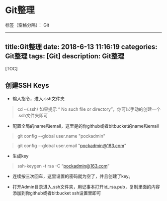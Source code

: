 ﻿# Git整理

标签（空格分隔）： Git

---
title:Git整理
date: 2018-6-13 11:16:19
categories: Git整理
tags: [Git]
description: Git整理
---

[TOC]

## 创建SSH Keys

- 输入指令，进入.ssh文件夹

> cd ~/.ssh/ 
如果提示 “ No such file or directory”，你可以手动的创建一个 .ssh文件夹即可

- 配置全局的name和email，这里是的你github或者bitbucket的name和email

> git config --global user.name "pockadmin"  
  
> git config --global user.email "pockadmin@163.com"  

- 生成key

> ssh-keygen -t rsa -C “pockadmin@163.com”

- 连续按三次回车，这里设置的密码就为空了，并且创建了key。

- 打开Admin目录进入.ssh文件夹，用记事本打开id_rsa.pub，复制里面的内容添加到你github或者bitbucket ssh设置里即可
